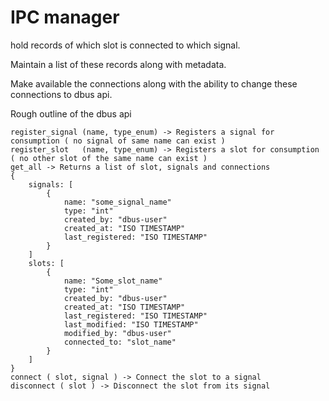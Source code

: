 # IPC manager

hold records of which slot is connected to which signal.

Maintain a list of these records along with metadata.

Make available the connections along with the ability to change these connections
to dbus api. 

Rough outline of the dbus api
```
register_signal (name, type_enum) -> Registers a signal for consumption ( no signal of same name can exist )
register_slot   (name, type_enum) -> Registers a slot for consumption ( no other slot of the same name can exist )
get_all -> Returns a list of slot, signals and connections
{
    signals: [
        {
            name: "some_signal_name"
            type: "int"
            created_by: "dbus-user"
            created_at: "ISO TIMESTAMP"
            last_registered: "ISO TIMESTAMP"
        }
    ]
    slots: [
        {
            name: "Some_slot_name"
            type: "int"
            created_by: "dbus-user"
            created_at: "ISO TIMESTAMP"
            last_registered: "ISO TIMESTAMP"
            last_modified: "ISO TIMESTAMP"
            modified_by: "dbus-user"
            connected_to: "slot_name"
        }
    ]
}
connect ( slot, signal ) -> Connect the slot to a signal
disconnect ( slot ) -> Disconnect the slot from its signal
```
